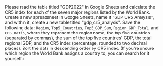 Please read the table titled "GDP2022" in Google Sheets and calculate the CR5 index for each of the seven major regions listed by the World Bank. Create a new spreadsheet in Google Sheets, name it "GDP CR5 Analysis", and within it, create a new table titled "gdp_cr5_analysis". Save the following data: `Region`, `Top5_Countries`, `Top5_GDP_Sum`, `Region_GDP_Total`, and `CR5_Ratio`, where they represent the region name, the top five countries (separated by commas), the sum of the top five countries' GDP, the total regional GDP, and the CR5 index (percentage, rounded to two decimal places). Sort the data in descending order by CR5 index. (If you're unsure which region the World Bank assigns a country to, you can search for it yourself.)